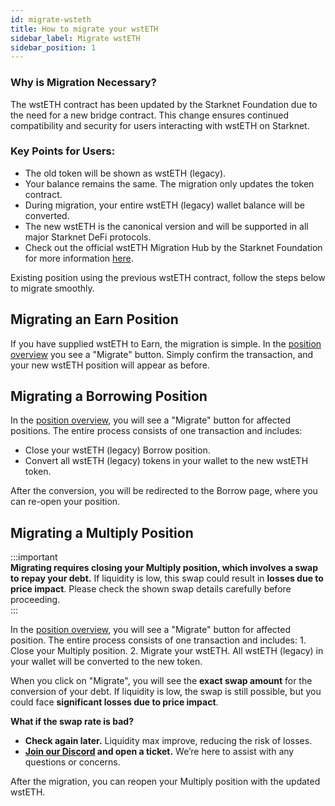 ```yaml
---
id: migrate-wsteth
title: How to migrate your wstETH
sidebar_label: Migrate wstETH
sidebar_position: 1
---
```


### Why is Migration Necessary?

The wstETH contract has been updated by the Starknet Foundation due to the need for a new bridge contract. This change ensures continued compatibility and security for users interacting with wstETH on Starknet.

### Key Points for Users:
- The old token will be shown as wstETH (legacy).
- Your balance remains the same. The migration only updates the token contract.
- During migration, your entire wstETH (legacy) wallet balance will be converted.
- The new wstETH is the canonical version and will be supported in all major Starknet DeFi protocols.
- Check out the official wstETH Migration Hub by the Starknet Foundation for more information [here](https://wstethmigration.starknet.io/).

Existing position using the previous wstETH contract, follow the steps below to migrate smoothly.

## Migrating an Earn Position

If you have supplied wstETH to Earn, the migration is simple. In the [position overview](https://vesu.xyz/positions/earn) you see a "Migrate" button. Simply confirm the transaction, and your new wstETH position will appear as before.

## Migrating a Borrowing Position

In the [position overview](https://vesu.xyz/positions/), you will see a "Migrate" button for affected positions. The entire process consists of one transaction and includes:

- Close your wstETH (legacy) Borrow position.
- Convert all wstETH (legacy) tokens in your wallet to the new wstETH token.

After the conversion, you will be redirected to the Borrow page, where you can re-open your position.


## Migrating a Multiply Position

:::important  
**Migrating requires closing your Multiply position, which involves a swap to repay your debt.** If liquidity is low, this swap could result in **losses due to price impact**. Please check the shown swap details carefully before proceeding.  
:::

In the [position overview](https://vesu.xyz/positions/multiply), you will see a "Migrate" button for affected position. The entire process consists of one transaction and includes:
	1.	Close your Multiply position. 
	2.	Migrate your wstETH. All wstETH (legacy) in your wallet will be converted to the new token.

When you click on "Migrate", you will see the **exact swap amount** for the conversion of your debt. If liquidity is low, the swap is still possible, but you could face **significant losses due to price impact**.

**What if the swap rate is bad?**  
- **Check again later.** Liquidity max improve, reducing the risk of losses.  
- **[Join our Discord](https://discord.gg/EnGxxWSZ) and open a ticket.** We’re here to assist with any questions or concerns. 

After the migration, you can reopen your Multiply position with the updated wstETH.